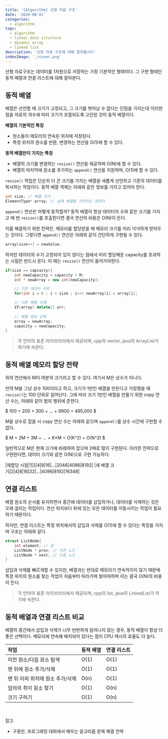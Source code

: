 ```yaml
---
title: '[Algorithm] 선형 자료 구조'
date: '2020-08-01'
categories:
  - algorithm
tags:
  - algorithm
  - linear data structure
  - dynamic array
  - linked list
description: '선형 자료 구조에 대해 알아봅시다'
indexImage: './cover.png'
---
```


선형 자료구조는 데이터를 1차원으로 저장하는 가장 기본적인 형태이다.
그 구현 형태인 동적 배열과 연결 리스트에 대해 알아본다.

## 동적 배열  

배열은 선언할 때 크기가 고정되고, 그 크기를 벗어날 수 없다는 단점을 가지는데 
이러한 점을 자료의 개수에 따라 크기가 조절되도록 고안된 것이 동적 배열이다.  

**배열의 기본적인 특징**
- 원소들이 메모리의 연속된 위치에 저장된다.
- 특정 위치의 원소를 반환, 변경하는 연산을 O(1)에 할 수 있다.

**동적 배열만이 가지는 특징**
- 배열의 크기를 변경하는 ```resize()``` 연산을 제공하며 O(N)에 할 수 있다.
- 배열의 마지막에 원소를 추가하는 ```append()``` 연산을 지원하며, O(1)에 할 수 있다.

```resize()``` 작업은 단순히 더 큰 크기를 가지는 배열을 새롭게 선언하고 기존의 데이터를 복사하는 작업이다.
동적 배열 객체는 아래와 같은 정보를 가지고 있어야 한다.

``` cpp
int size; // 배열 크기
ElementType* array; // 실제 배열을 가리키는 포인터
```
```append()``` 연산은 어떻게 동작할까? 
동적 배열이 항상 데이터의 수와 같은 크기를 가지고 매 번 ```resize()```를 호출한다면 결국 연산의 비용은 O(N)이 든다.  

이를 해결하기 위한 전략은, 메모리를 할당받을 때 메모리 크기를 미리 넉넉하게 받아두는 것이다. 
그렇다면 ```append()``` 연산은 아래와 같이 간단하게 구현될 수 있다.

``` cpp
array[size++] = newValue;
```

하지만 데이터의 수가 고정되어 있지 않다는 점에서 미리 할당해둔 capacity를 초과하는 시점은 반드시 온다.
이 때는 ```resize()``` 연산이 들어가야한다.

``` cpp
if(size == capcaity){
	int newCapacity = capacity + M;
	int * newArray = new int[newCapacity];

	// 기존 데이터 카피
	for(int i = 0 ; i < size ; i++) newArray[i] = array[i];

	// 기존 배열 삭제
	if(array) delete[] arr;
	
	// 배열 정보 교체
	array = newArray;
	capacity = newCapacity;
}
```

> 각 언어의 표준 라이브러리에서 제공되며, cpp의 vector, java의 ArrayList가 여기에 속한다.

## 동적 배열 메모리 할당 전략

위의 연산에서 M이 여분의 크기라고 할 수 있다. 여기서 M은 상수가 아니다.

만약 M을 그냥 상수 100이라고 하고, 크기가 1만인 배열을 만든다고 가정했을 때 ```resize()```는 100 단위로 일어난다.
그에 따라 크기 1만인 배열을 만들기 위한 copy 연산 수는, 아래와 같이 범죄 행위에 준한다.  

$ 100 + 200 + 300 + ... + 9900 = 495,000 $  

M을 상수로 잡을 시 copy 연산 수는 아래와 같으며 ```append()```를 상수 시간에 구현할 수 없다.

$ M + 2M + 3M + ... + K*M = O(K^2) = O(N^2) $

일반적으로 M은 현재 크기에 비례하여 잡으며 2배로 많이 구현된다.
이러한 전략으로 구현한다면, 데이터 크기와 같은 O(N)으로 구현 가능하다.

|재할당 시점|1|2|4|8|16|...|2048|4096|8192|
|새 배열 크기|2|4|8|16|32|...|4096|8192|16348|


## 연결 리스트

배열 원소의 순서를 유지하면서 중간에 데이터를 삽입하거나, 데이터를 삭제하는 것은 오래 걸리는 작업이다.
연산 위치보다 뒤에 있는 모든 데이터를 이동시키는 작업이 필요하기 때문이다.

하지만, 연결 리스트는 특정 위치에서의 삽입과 삭제를 O(1)에 할 수 있다는 특징을 가지며 구조는 아래와 같다.

``` cpp
struct ListNode{
	int element; // 값
	ListNode * prev; // 이전 노드
	ListNode * next; // 다음 노드
}
```

삽입과 삭제를 빠르게할 수 있지만, 배열과는 반대로 메모리가 연속적이지 않기 때문에 
특정 위치의 원소를 찾는 작업이 처음부터 따라가며 찾아야하며 이는 결국 O(N)의 비용이 든다.

> 각 언어의 표준 라이브러리에서 제공되며, cpp의 list, java의 LinkedList가 여기에 속한다.

## 동적 배열과 연결 리스트 비교

배열의 중간에서 삽입과 삭제가 너무 빈번하게 일어나지 않는 경우, 동적 배열이 항상 더 좋은 선택이다.
메모리에 연속해 배치되어 있다는 점이 CPU 캐시의 효율도 더 높다.

|작업|동적 배열|연결 리스트|
|:--|:---|:---|
|이전 원소/다음 원소 탐색|O(1)|O(1)|
|맨 뒤에 원소 추가/삭제|O(1)|O(1)|
|맨 뒤 이외 위치에 원소 추가/삭제|O(n)|O(1)|
|임의의 취이 원소 찾기|O(1)|O(n)|
|크기 구하기|O(1)|O(n)|

<br/>

참고
- 구종만, 프로그래밍 대회에서 배우는 알고리즘 문제 해결 전략
